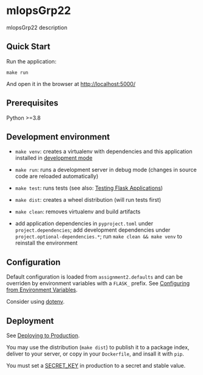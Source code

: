 # mlopsGrp22

mlopsGrp22 description

## Quick Start

Run the application:

    make run

And open it in the browser at [http://localhost:5000/](http://localhost:5000/)

## Prerequisites

Python >=3.8

## Development environment

 - `make venv`: creates a virtualenv with dependencies and this application
   installed in [development mode](http://setuptools.readthedocs.io/en/latest/setuptools.html#development-mode)

 - `make run`: runs a development server in debug mode (changes in source code
   are reloaded automatically)

 - `make test`: runs tests (see also: [Testing Flask Applications](https://flask.palletsprojects.com/en/3.0.x/testing/))

 - `make dist`: creates a wheel distribution (will run tests first)

 - `make clean`: removes virtualenv and build artifacts

 - add application dependencies in `pyproject.toml` under `project.dependencies`;
   add development dependencies under `project.optional-dependencies.*`; run
   `make clean && make venv` to reinstall the environment

## Configuration

Default configuration is loaded from `assignment2.defaults` and can be
overriden by environment variables with a `FLASK_` prefix. See
[Configuring from Environment Variables](https://flask.palletsprojects.com/en/3.0.x/config/#configuring-from-environment-variables).

Consider using
[dotenv](https://flask.palletsprojects.com/en/3.0.x/cli/#environment-variables-from-dotenv).

## Deployment

See [Deploying to Production](https://flask.palletsprojects.com/en/3.0.x/deploying/).

You may use the distribution (`make dist`) to publish it to a package index,
deliver to your server, or copy in your `Dockerfile`, and insall it with `pip`.

You must set a
[SECRET_KEY](https://flask.palletsprojects.com/en/3.0.x/tutorial/deploy/#configure-the-secret-key)
in production to a secret and stable value.
